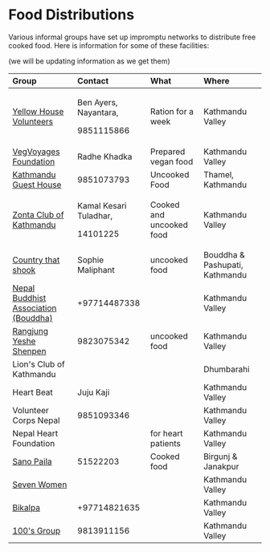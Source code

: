 # Food Distributions

Various informal groups have set up impromptu networks to distribute free cooked food.  Here is information for some of these facilities:

\(we will be updating information as we get them\)

<table>
  <thead>
    <tr>
      <th style="text-align:left">Group</th>
      <th style="text-align:left">Contact</th>
      <th style="text-align:left">What</th>
      <th style="text-align:left">Where</th>
    </tr>
  </thead>
  <tbody>
    <tr>
      <td style="text-align:left"><a href="https://www.gofundme.com/f/provide-300-families-with-food-for-1-week">Yellow House Volunteers</a>
      </td>
      <td style="text-align:left">
        <p>Ben Ayers, Nayantara,</p>
        <p>9851115866</p>
      </td>
      <td style="text-align:left">Ration for a week</td>
      <td style="text-align:left">Kathmandu Valley</td>
    </tr>
    <tr>
      <td style="text-align:left"><a href="https://www.facebook.com/VegVoyages/">VegVoyages Foundation</a>
      </td>
      <td style="text-align:left">Radhe Khadka</td>
      <td style="text-align:left">Prepared vegan food</td>
      <td style="text-align:left">Kathmandu Valley</td>
    </tr>
    <tr>
      <td style="text-align:left"><a href="https://www.facebook.com/kathmanduguesthouse/">Kathmandu Guest House</a>
      </td>
      <td style="text-align:left">9851073793</td>
      <td style="text-align:left">Uncooked Food</td>
      <td style="text-align:left">Thamel, Kathmandu</td>
    </tr>
    <tr>
      <td style="text-align:left"><a href="https://www.facebook.com/ZontaKathmandu/">Zonta Club of Kathmandu</a>
      </td>
      <td style="text-align:left">
        <p>Kamal Kesari Tuladhar,</p>
        <p>14101225</p>
      </td>
      <td style="text-align:left">Cooked and uncooked food</td>
      <td style="text-align:left">Kathmandu Valley</td>
    </tr>
    <tr>
      <td style="text-align:left"><a href="https://www.gofundme.com/f/providing-food-in-kathmandu-during-lockdown">Country that shook</a>
      </td>
      <td style="text-align:left">Sophie Maliphant</td>
      <td style="text-align:left">uncooked food</td>
      <td style="text-align:left">Bouddha &amp; Pashupati, Kathmandu</td>
    </tr>
    <tr>
      <td style="text-align:left"><a href="https://www.facebook.com/nepalbuddhistassociation/">Nepal Buddhist Association (Bouddha)</a>
      </td>
      <td style="text-align:left">&#x200B;+97714487338</td>
      <td style="text-align:left"></td>
      <td style="text-align:left">Kathmandu Valley</td>
    </tr>
    <tr>
      <td style="text-align:left"><a href="https://www.facebook.com/rangjungyesheshenpen/">&#x200B;Rangjung Yeshe Shenpen&#x200B;</a>
      </td>
      <td style="text-align:left">9823075342</td>
      <td style="text-align:left">uncooked food</td>
      <td style="text-align:left">Kathmandu Valley</td>
    </tr>
    <tr>
      <td style="text-align:left">Lion&apos;s Club of Kathmandu</td>
      <td style="text-align:left"></td>
      <td style="text-align:left"></td>
      <td style="text-align:left">Dhumbarahi</td>
    </tr>
    <tr>
      <td style="text-align:left">Heart Beat</td>
      <td style="text-align:left">Juju Kaji</td>
      <td style="text-align:left"></td>
      <td style="text-align:left">Kathmandu Valley</td>
    </tr>
    <tr>
      <td style="text-align:left">Volunteer Corps Nepal</td>
      <td style="text-align:left">9851093346</td>
      <td style="text-align:left"></td>
      <td style="text-align:left">Kathmandu Valley</td>
    </tr>
    <tr>
      <td style="text-align:left">Nepal Heart Foundation</td>
      <td style="text-align:left"></td>
      <td style="text-align:left">for heart patients</td>
      <td style="text-align:left">Kathmandu Valley</td>
    </tr>
    <tr>
      <td style="text-align:left"><a href="https://www.facebook.com/sanopaila/">Sano Paila</a>
      </td>
      <td style="text-align:left">51522203</td>
      <td style="text-align:left">Cooked food</td>
      <td style="text-align:left">Birgunj &amp; Janakpur</td>
    </tr>
    <tr>
      <td style="text-align:left"><a href="https://www.facebook.com/SevenWomenNGO">Seven Women</a>
      </td>
      <td style="text-align:left"></td>
      <td style="text-align:left"></td>
      <td style="text-align:left">Kathmandu Valley</td>
    </tr>
    <tr>
      <td style="text-align:left"><a href="https://www.facebook.com/bikalpa.nepal.7">Bikalpa</a>
      </td>
      <td style="text-align:left">+97714821635</td>
      <td style="text-align:left"></td>
      <td style="text-align:left">Kathmandu Valley</td>
    </tr>
    <tr>
      <td style="text-align:left"><a href="https://www.facebook.com/100sgroup/">100&apos;s Group</a>
      </td>
      <td style="text-align:left">9813911156</td>
      <td style="text-align:left"></td>
      <td style="text-align:left">Kathmandu Valley</td>
    </tr>
  </tbody>
</table>





